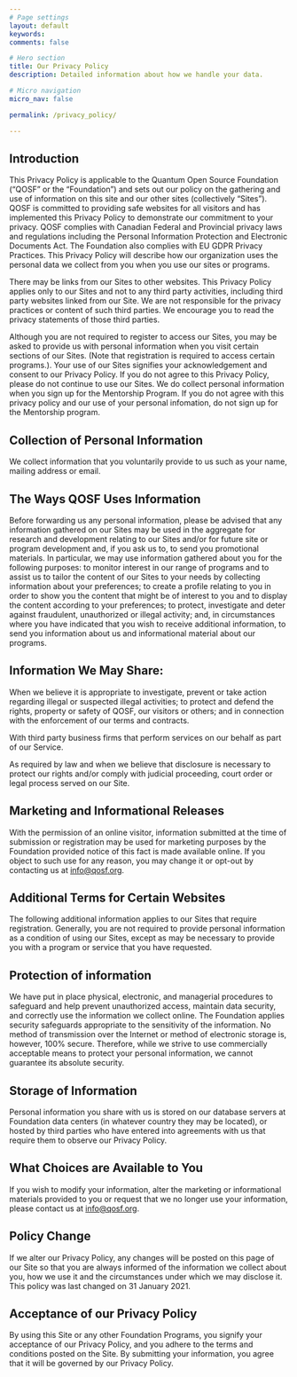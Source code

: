 ```yaml
---
# Page settings
layout: default
keywords:
comments: false

# Hero section
title: Our Privacy Policy
description: Detailed information about how we handle your data.

# Micro navigation
micro_nav: false

permalink: /privacy_policy/

---
```


## Introduction 

This Privacy Policy is applicable to the Quantum Open Source Foundation (“QOSF” or the “Foundation”) and sets out our policy on the gathering and use of information on this site and our other sites (collectively “Sites”). QOSF is committed to providing safe websites for all visitors and has implemented this Privacy Policy to demonstrate our commitment to your privacy. QOSF complies with Canadian Federal and Provincial privacy laws and regulations including the Personal Information Protection and Electronic Documents Act.  The Foundation also complies with EU GDPR Privacy Practices. This Privacy Policy will describe how our organization uses the personal data we collect from you when you use our sites or programs.

There may be links from our Sites to other websites.  This Privacy Policy applies only to our Sites and not to any third party activities, including third party websites linked from our Site.  We are not responsible for the privacy practices or content of such third parties.  We encourage you to read the privacy statements of those third parties.   

Although you are not required to register to access our Sites, you may be asked to provide us with personal information when you visit certain sections of our Sites. (Note that registration is required to access certain programs.). Your use of our Sites signifies your acknowledgement and consent to our Privacy Policy. If you do not agree to this Privacy Policy, please do not continue to use our Sites.  We do collect personal information when you sign up for the Mentorship Program. If you do not agree with this privacy policy and our use of your personal infomation, do not sign up for the Mentorship program. 

## Collection of Personal Information

We collect information that you voluntarily provide to us such as your name, mailing address or email. 

## The Ways QOSF Uses Information

Before forwarding us any personal information, please be advised that any information gathered on our Sites may be used in the aggregate for research and development relating to our Sites and/or for future site or program development and, if you ask us to, to send you promotional materials. In particular, we may use information gathered about you for the following purposes: to monitor interest in our range of programs and to assist us to tailor the content of our Sites to your needs by collecting information about your preferences; to create a profile relating to you in order to show you the content that might be of interest to you and to display the content according to your preferences; to protect, investigate and deter against fraudulent, unauthorized or illegal activity; and, in circumstances where you have indicated that you wish to receive additional information, to send you information about us and informational material about our programs.

## Information We May Share:

When we believe it is appropriate to investigate, prevent or take action regarding illegal or suspected illegal activities; to protect and defend the rights, property or safety of QOSF, our visitors or others; and in connection with the enforcement of our terms and contracts.

With third party business firms that perform services on our behalf as part of our Service.

As required by law and when we believe that disclosure is necessary to protect our rights and/or comply with judicial proceeding, court order or legal process served on our Site.  

## Marketing and Informational Releases

With the permission of an online visitor, information submitted at the time of submission or registration may be used for marketing purposes by the Foundation provided notice of this fact is made available online. If you object to such use for any reason, you may change it or opt-out by contacting us at info@qosf.org.

## Additional Terms for Certain Websites

The following additional information applies to our Sites that require registration. Generally, you are not required to provide personal information as a condition of using our Sites, except as may be necessary to provide you with a program or service that you have requested. 

## Protection of information

We have put in place physical, electronic, and managerial procedures to safeguard and help prevent unauthorized access, maintain data security, and correctly use the information we collect online. The Foundation applies security safeguards appropriate to the sensitivity of the information.  No method of transmission over the Internet or method of electronic storage is, however, 100% secure.  Therefore, while we strive to use commercially acceptable means to protect your personal information, we cannot guarantee its absolute security.

## Storage of Information

Personal information you share with us is stored on our database servers at Foundation data centers (in whatever country they may be located), or hosted by third parties who have entered into agreements with us that require them to observe our Privacy Policy.

## What Choices are Available to You

If you wish to modify your information, alter the marketing or informational materials provided to you or request that we no longer use your information, please contact us at info@qosf.org.

## Policy Change

If we alter our Privacy Policy, any changes will be posted on this page of our Site so that you are always informed of the information we collect about you, how we use it and the circumstances under which we may disclose it. This policy was last changed on 31 January 2021. 

## Acceptance of our Privacy Policy

By using this Site or any other Foundation Programs, you signify your acceptance of our Privacy Policy, and you adhere to the terms and conditions posted on the Site. By submitting your information, you agree that it will be governed by our Privacy Policy.
